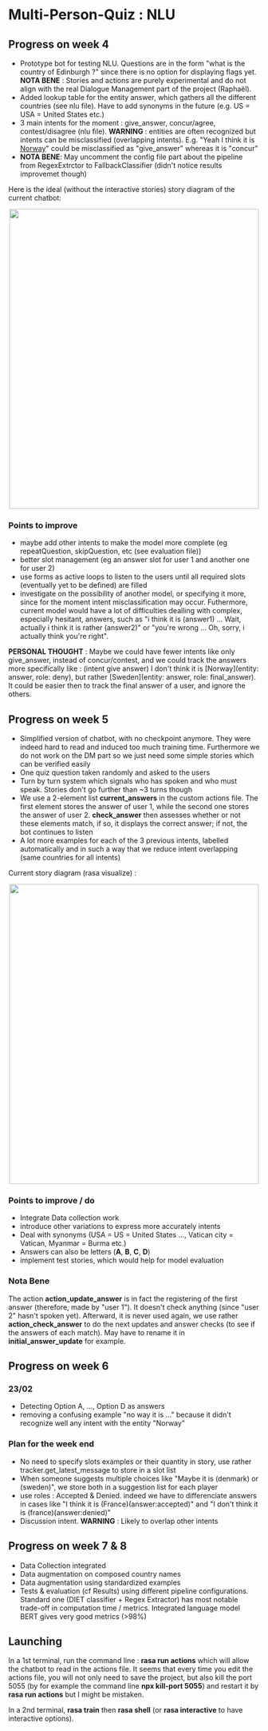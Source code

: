 # Multi-Person-Quiz : NLU

## Progress on week 4

- Prototype bot for testing NLU. Questions are in the form "what is the country of Edinburgh ?" since there is no option for displaying flags yet. __NOTA BENE__ : Stories and actions are purely experimental and do not align with the real Dialogue Management part of the project (Raphaël).
- Added lookup table for the entity answer, which gathers all the different countries (see nlu file). Have to add synonyms in the future (e.g. US = USA = United States etc.)
- 3 main intents for the moment : give_answer, concur/agree, contest/disagree (nlu file). __WARNING__ : entities are often recognized but intents can be misclassified (overlapping intents). E.g. "Yeah I think it is [Norway](answer)" could be misclassified as "give_answer" whereas it is "concur"
- __NOTA BENE__: May uncomment the config file part about the pipeline from RegexExtrctor to FallbackClassifier (didn't notice results improvemet though)

Here is the ideal (without the interactive stories) story diagram of the current chatbot:

<p align="center">
  <img src="https://user-images.githubusercontent.com/92320638/217417787-3b14aa15-e75a-4ac5-adc8-bc9dc9a3bb09.png" 
       width="500" 
       height="600"/>
</p>


### Points to improve

- maybe add other intents to make the model more complete (eg repeatQuestion, skipQuestion, etc (see evaluation file))
- better slot management (eg an answer slot for user 1 and another one for user 2) 
- use forms as active loops to listen to the users until all required slots (eventually yet to be defined) are filled 
- investigate on the possibility of another model, or specifying it more, since for the moment intent misclassification may occur.
Futhermore, current model would have a lot of difficulties dealling with complex, especially hesitant, answers, such as "i think it is (answer1) ... Wait, actually i think it is rather (answer2)" or "you're wrong ... Oh, sorry, i actually think you're right".

__PERSONAL THOUGHT__ : Maybe we could have fewer intents like only give_answer, instead of concur/contest, and we could track the answers more specifically like :
(intent give answer) I don't think it is [Norway](entity: answer, role: deny), but rather [Sweden](entity: answer, role: final_answer). It could be easier then to track the final answer of a user, and ignore the others.



## Progress on week 5

- Simplified version of chatbot, with no checkpoint anymore. They were indeed hard to read and induced too much training time. Furthermore we do not work on the DM part so we just need some simple stories which can be verified easily
- One quiz question taken randomly and asked to the users
- Turn by turn system which signals who has spoken and who must speak. Stories don't go further than ~3 turns though
- We use a 2-element list __current_answers__ in the custom actions file. The first element stores the answer of user 1, while the second one stores the answer of user 2. __check_answer__ then assesses whether or not these elements match, if so, it displays the correct answer; if not, the bot continues to listen
- A lot more examples for each of the 3 previous intents, labelled automatically and in such a way that we reduce intent overlapping (same countries for all intents)


Current story diagram (rasa visualize) :

<p align="center">
  <img src="https://user-images.githubusercontent.com/92320638/220176031-b84ebe69-282a-46cb-be16-8a6082790c3b.png" 
       width="500" 
       height="600"/>
</p>


### Points to improve / do

- Integrate Data collection work
- introduce other variations to express more accurately intents
- Deal with synonyms (USA = US = United States ..., Vatican city = Vatican, Myanmar = Burma etc.)
- Answers can also be letters (__A__, __B__, __C__, __D__)
- implement test stories, which would help for model evaluation

### Nota Bene
The action __action_update_answer__ is in fact the registering of the first answer (therefore, made by "user 1"). It doesn't check anything (since "user 2" hasn't spoken yet). Afterward, it is never used again, we use rather __action_check_answer__ to do the next updates and answer checks (to see if the answers of each match). May have to rename it in __initial_answer_update__ for example.

## Progress on week 6

### 23/02
- Detecting Option A, ..., Option D as answers
- removing a confusing example "no way it is ..." because it didn't recognize well any intent with the entity "Norway"

### Plan for the week end
- No need to specify slots examples or their quantity in story, use rather tracker.get_latest_message to store in a slot list
- When someone suggests multiple choices like "Maybe it is (denmark) or (sweden)", we store both in a suggestion list for each player
- use roles : Accepted & Denied. indeed we have to differenciate answers in cases like "I think it is (France)(answer:accepted)" and "I don't think it is (france)(answer:denied)"
- Discussion intent. __WARNING__ : Likely to overlap other intents 

## Progress on week 7 & 8

- Data Collection integrated
- Data augmentation on composed country names
- Data augmentation using standardized examples
- Tests & evaluation (cf Results) using different pipeline configurations. Standard one (DIET classifier + Regex Extractor) has most notable trade-off in computation time / metrics. Integrated language model BERT gives very good metrics (>98%)  

## Launching

In a 1st terminal, run the command line : __rasa run actions__ which will allow the chatbot to read in the actions file.
It seems that every time you edit the actions file, you will not only need to save the project, but also kill the port 5055 (by for example the command line __npx kill-port 5055__) and restart it by __rasa run actions__ but I might be mistaken.

In a 2nd terminal, __rasa train__ then __rasa shell__ (or __rasa interactive__ to have interactive options).
